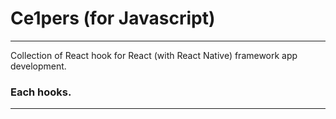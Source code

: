 # Ce1pers (for Javascript)

---

Collection of React hook for React (with React Native) framework app development.

### Each hooks.

---

<!-- |Hook|Description|Document|NPM|Framework|
|---|---|---|---|---|
|useImage|Access file in device|---|[@ce1pers/use-image](https://www.npmjs.com/package/@ce1pers/use-image)|React Native| -->
